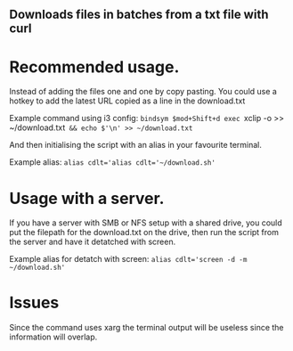 ## Downloads files in batches from a txt file with curl

# Recommended usage.

Instead of adding the files one and one by copy pasting. You could use a hotkey to add the latest URL copied as a line in the download.txt

Example command using i3 config: `bindsym $mod+Shift+d exec `xclip -o >> ~/download.txt` && echo $'\n' >> ~/download.txt`

And then initialising the script with an alias in your favourite terminal.

Example alias: `alias cdlt='alias cdlt='~/download.sh'`

# Usage with a server.

If you have a server with SMB or NFS setup with a shared drive, you could put the filepath for the download.txt on the drive, then run the script from the server and have it detatched with screen.

Example alias for detatch with screen: `alias cdlt='screen -d -m ~/download.sh'`

# Issues

Since the command uses xarg the terminal output will be useless since the information will overlap.
